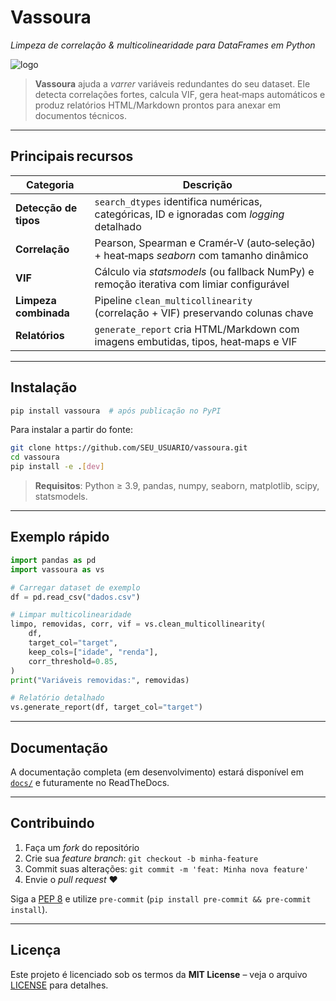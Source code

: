 # Vassoura

*Limpeza de correlação & multicolinearidade para DataFrames em Python*

![logo](docs/_static/vassoura_banner.png)

> **Vassoura** ajuda a *varrer* variáveis redundantes do seu dataset. Ele
> detecta correlações fortes, calcula VIF, gera heat‑maps automáticos e
> produz relatórios HTML/Markdown prontos para anexar em documentos
> técnicos.

---

## Principais recursos

| Categoria             | Descrição                                                                                 |
| --------------------- | ----------------------------------------------------------------------------------------- |
| **Detecção de tipos** | `search_dtypes` identifica numéricas, categóricas, ID e ignoradas com *logging* detalhado |
| **Correlação**        | Pearson, Spearman e Cramér‑V (auto‑seleção) + heat‑maps *seaborn* com tamanho dinâmico    |
| **VIF**               | Cálculo via *statsmodels* (ou fallback NumPy) e remoção iterativa com limiar configurável |
| **Limpeza combinada** | Pipeline `clean_multicollinearity` (correlação + VIF) preservando colunas chave           |
| **Relatórios**        | `generate_report` cria HTML/Markdown com imagens embutidas, tipos, heat‑maps e VIF        |

---

## Instalação

```bash
pip install vassoura  # após publicação no PyPI
```

Para instalar a partir do fonte:

```bash
git clone https://github.com/SEU_USUARIO/vassoura.git
cd vassoura
pip install -e .[dev]
```

> **Requisitos**: Python ≥ 3.9, pandas, numpy, seaborn, matplotlib,
> scipy, statsmodels.

---

## Exemplo rápido

```python
import pandas as pd
import vassoura as vs

# Carregar dataset de exemplo
df = pd.read_csv("dados.csv")

# Limpar multicolinearidade
limpo, removidas, corr, vif = vs.clean_multicollinearity(
    df,
    target_col="target",
    keep_cols=["idade", "renda"],
    corr_threshold=0.85,
)
print("Variáveis removidas:", removidas)

# Relatório detalhado
vs.generate_report(df, target_col="target")
```

---

## Documentação

A documentação completa (em desenvolvimento) estará disponível em
[`docs/`](docs/) e futuramente no ReadTheDocs.

---

## Contribuindo

1. Faça um *fork* do repositório
2. Crie sua *feature branch*: `git checkout -b minha-feature`
3. Commit suas alterações: `git commit -m 'feat: Minha nova feature'`
4. Envie o *pull request* ❤️

Siga a [PEP 8](https://peps.python.org/pep-0008/) e utilize `pre-commit`
(`pip install pre-commit && pre-commit install`).

---

## Licença

Este projeto é licenciado sob os termos da **MIT License** – veja o
arquivo [LICENSE](LICENSE) para detalhes.